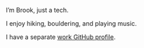 I’m Brook, just a tech.

I enjoy hiking, bouldering, and playing music.

I have a separate [work GitHub profile](https://github.com/brookjeynes-ssw).
